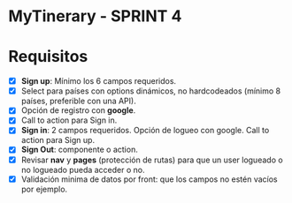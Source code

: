 # MyTinerary - SPRINT 4

# Requisitos

- [X] **Sign up**: Mínimo los 6 campos requeridos.  
- [X] Select para países con options dinámicos, no hardcodeados (mínimo 8 países, preferible con una API).  
- [X] Opción de registro con **google**.  
- [X] Call to action para Sign in.  
- [X] **Sign in**: 2 campos requeridos. Opción de logueo con google. Call to action para Sign up.  
- [X] **Sign Out**: componente o action.
- [X] Revisar **nav** y **pages** (protección de rutas) para que un user logueado o no logueado pueda acceder o no.  
- [X] Validación minima de datos por front: que los campos no estén vacíos por ejemplo.  
